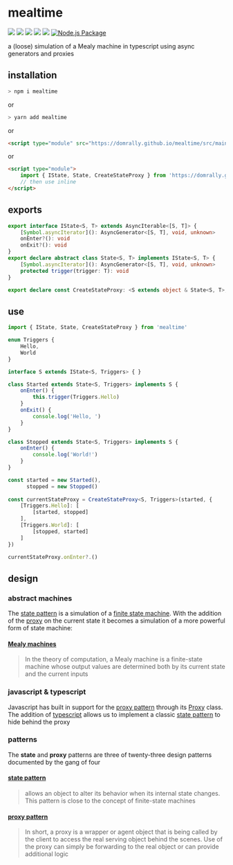 # mealtime
[![](https://img.shields.io/github/license/domrally/mealtime)](#) [![](https://img.shields.io/snyk/vulnerabilities/github/domrally/mealtime)](#) [![](https://img.shields.io/github/package-json/v/domrally/mealtime)](#) [![](https://img.shields.io/github/repo-size/domrally/mealtime)](#) [![](https://img.shields.io/bundlephobia/min/mealtime)](#) [![Node.js Package](https://github.com/domrally/mealtime/actions/workflows/npm-publish.yml/badge.svg)](https://github.com/domrally/mealtime/actions/workflows/npm-publish.yml)

a (loose) simulation of a Mealy machine in typescript using async generators and proxies

## installation
```bash
> npm i mealtime
```
or 
```bash
> yarn add mealtime
```
or 
```html
<script type="module" src="https://domrally.github.io/mealtime/src/main.js"></script>
```
or
```html
<script type="module">
    import { IState, State, CreateStateProxy } from 'https://domrally.github.io/mealtime/src/main.js'	
    // then use inline
</script>
```

## exports
```typescript
export interface IState<S, T> extends AsyncIterable<[S, T]> {
    [Symbol.asyncIterator](): AsyncGenerator<[S, T], void, unknown>
    onEnter?(): void
    onExit?(): void
}
export declare abstract class State<S, T> implements IState<S, T> {
    [Symbol.asyncIterator](): AsyncGenerator<[S, T], void, unknown>
    protected trigger(trigger: T): void
}

export declare const CreateStateProxy: <S extends object & State<S, T>, T extends number>(initialState: S, transitions: Transitions<S>) => S & AsyncIterable<S>
```

## use
```typescript
import { IState, State, CreateStateProxy } from 'mealtime'

enum Triggers {
    Hello,
    World
}

interface S extends IState<S, Triggers> { }

class Started extends State<S, Triggers> implements S {
    onEnter() {
        this.trigger(Triggers.Hello)
    }
    onExit() {
        console.log('Hello, ')
    }
}

class Stopped extends State<S, Triggers> implements S {
    onEnter() {
        console.log('World!')
    }
}

const started = new Started(),
      stopped = new Stopped()
      
const currentStateProxy = CreateStateProxy<S, Triggers>(started, {
    [Triggers.Hello]: [
        [started, stopped]
    ],
    [Triggers.World]: [
        [stopped, started]
    ]
})

currentStateProxy.onEnter?.()
```

## design

### abstract machines
The [state pattern](https://en.wikipedia.org/wiki/State_pattern) is a simulation of a [finite state machine](https://en.wikipedia.org/wiki/Finite-state_machine#Transducers). With the addition of the [proxy](https://developer.mozilla.org/en-US/docs/Web/JavaScript/Reference/Global_Objects/Proxy) on the current state it becomes a simulation of a more powerful form of state machine:

#### [Mealy machines](https://en.wikipedia.org/wiki/Mealy_machine)
> In the theory of computation, 
> a Mealy machine is a finite-state machine 
> whose output values are determined both by 
> its current state and the current inputs


### javascript & typescript
Javascript has built in support for the [proxy pattern](https://en.wikipedia.org/wiki/Proxy_pattern) through its [Proxy](https://developer.mozilla.org/en-US/docs/Web/JavaScript/Reference/Global_Objects/Proxy) class. The addition of [typescript](https://www.typescriptlang.org/) allows us to implement a classic [state pattern](https://en.wikipedia.org/wiki/State_pattern) to hide behind the proxy


### patterns
The **state** and **proxy** patterns 
are three of twenty-three design patterns documented 
by the gang of four

#### [state pattern](https://en.wikipedia.org/wiki/State_pattern)
> allows an object to alter its behavior 
> when its internal state changes.
> This pattern is close to
> the concept of finite-state machines

#### [proxy pattern](https://en.wikipedia.org/wiki/Proxy_pattern)
> In short, a proxy is a wrapper or agent object 
> that is being called by the client 
> to access the real serving object behind the scenes.
> Use of the proxy can simply be forwarding to the real object
> or can provide additional logic
